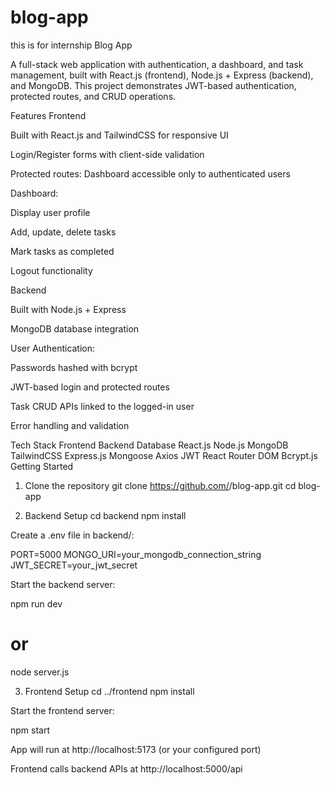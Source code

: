 # blog-app
this is for internship
Blog App

A full-stack web application with authentication, a dashboard, and task management, built with React.js (frontend), Node.js + Express (backend), and MongoDB. This project demonstrates JWT-based authentication, protected routes, and CRUD operations.

Features
Frontend

Built with React.js and TailwindCSS for responsive UI

Login/Register forms with client-side validation

Protected routes: Dashboard accessible only to authenticated users

Dashboard:

Display user profile

Add, update, delete tasks

Mark tasks as completed

Logout functionality

Backend

Built with Node.js + Express

MongoDB database integration

User Authentication:

Passwords hashed with bcrypt

JWT-based login and protected routes

Task CRUD APIs linked to the logged-in user

Error handling and validation

Tech Stack
Frontend	Backend	Database
React.js	Node.js	MongoDB
TailwindCSS	Express.js	Mongoose
Axios	JWT	
React Router DOM	Bcrypt.js	
Getting Started
1. Clone the repository
git clone https://github.com/<username>/blog-app.git
cd blog-app

2. Backend Setup
cd backend
npm install


Create a .env file in backend/:

PORT=5000
MONGO_URI=your_mongodb_connection_string
JWT_SECRET=your_jwt_secret


Start the backend server:

npm run dev
# or
node server.js

3. Frontend Setup
cd ../frontend
npm install


Start the frontend server:

npm start


App will run at http://localhost:5173 (or your configured port)

Frontend calls backend APIs at http://localhost:5000/api
